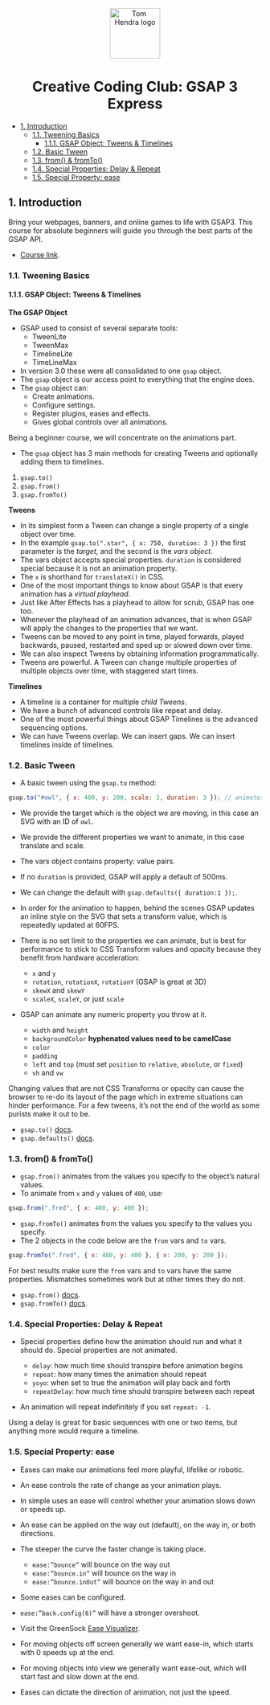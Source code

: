 <div align=center>
<img alt="Tom Hendra logo" src="https://res.cloudinary.com/tomhendra/image/upload/v1567091669/tomhendra-logo/tomhendra-logo-round-1024.png" width="100" />
<h1>Creative Coding Club: GSAP 3 Express</h1>
</div>

- [1. Introduction](#1-introduction)
  - [1.1. Tweening Basics](#11-tweening-basics)
    - [1.1.1. GSAP Object: Tweens & Timelines](#111-gsap-object-tweens--timelines)
  - [1.2. Basic Tween](#12-basic-tween)
  - [1.3. from() & fromTo()](#13-from--fromto)
  - [1.4. Special Properties: Delay & Repeat](#14-special-properties-delay--repeat)
  - [1.5. Special Property: ease](#15-special-property-ease)

## 1. Introduction

Bring your webpages, banners, and online games to life with GSAP3. This course for absolute beginners will guide you through the best parts of the GSAP API.

- [Course link](https://www.creativecodingclub.com/courses/gsap-3-express).

### 1.1. Tweening Basics

#### 1.1.1. GSAP Object: Tweens & Timelines

**The GSAP Object**

- GSAP used to consist of several separate tools:
  - TweenLite
  - TweenMax
  - TimelineLite
  - TimeLineMax
- In version 3.0 these were all consolidated to one `gsap` object.
- The `gsap` object is our access point to everything that the engine does.
- The `gsap` object can:
  - Create animations.
  - Configure settings.
  - Register plugins, eases and effects.
  - Gives global controls over all animations.

Being a beginner course, we will concentrate on the animations part.

- The `gsap` object has 3 main methods for creating Tweens and optionally adding them to timelines.

1. `gsap.to()`
2. `gsap.from()`
3. `gsap.fromTo()`

**Tweens**

- In its simplest form a Tween can change a single property of a single object over time.
- In the example `gsap.to(".star", { x: 750, duration: 3 })` the first parameter is the _target_, and the second is the _vars object_.
- The vars object accepts special properties. `duration` is considered special because it is not an animation property.
- The `x` is shorthand for `translateX()` in CSS.
- One of the most important things to know about GSAP is that every animation has a _virtual playhead_.
- Just like After Effects has a playhead to allow for scrub, GSAP has one too.
- Whenever the playhead of an animation advances, that is when GSAP will apply the changes to the properties that we want.
- Tweens can be moved to any point in time, played forwards, played backwards, paused, restarted and sped up or slowed down over time.
- We can also inspect Tweens by obtaining information programmatically.
- Tweens are powerful. A Tween can change multiple properties of multiple objects over time, with staggered start times.

**Timelines**

- A timeline is a container for multiple _child Tweens_.
- We have a bunch of advanced controls like repeat and delay.
- One of the most powerful things about GSAP Timelines is the advanced sequencing options.
- We can have Tweens overlap. We can insert gaps. We can insert timelines inside of timelines.

### 1.2. Basic Tween

- A basic tween using the `gsap.to` method:

```js
gsap.to("#owl", { x: 400, y: 200, scale: 3, duration: 3 }); // animates the element with a class of “fred” to an x position of 400.
```

- We provide the target which is the object we are moving, in this case an SVG with an ID of `owl`.
- We provide the different properties we want to animate, in this case translate and scale.
- The vars object contains property: value pairs.
- If no `duration` is provided, GSAP will apply a default of 500ms.
- We can change the default with `gsap.defaults({ duration:1 });`.
- In order for the animation to happen, behind the scenes GSAP updates an inline style on the SVG that sets a transform value, which is repeatedly updated at 60FPS.
- There is no set limit to the properties we can animate, but is best for performance to stick to CSS Transform values and opacity because they benefit from hardware acceleration:

  - `x` and `y`
  - `rotation`, `rotationX`, `rotationY` (GSAP is great at 3D)
  - `skewX` and `skewY`
  - `scaleX`, `scaleY`, or just `scale`

- GSAP can animate any numeric property you throw at it.

  - `width` and `height`
  - `backgroundColor` **hyphenated values need to be camelCase**
  - `color`
  - `padding`
  - `left` and `top` (must set `position` to `relative`, `absolute`, or `fixed`)
  - `vh` and `vw`

Changing values that are not CSS Transforms or opacity can cause the browser to re-do its layout of the page which in extreme situations can hinder performance. For a few tweens, it’s not the end of the world as some purists make it out to be.

- `gsap.to()` [docs](<https://greensock.com/docs/v3/GSAP/gsap.to()>).
- `gsap.defaults()` [docs](<https://greensock.com/docs/v3/GSAP/gsap.defaults()>).

### 1.3. from() & fromTo()

- `gsap.from()` animates from the values you specify to the object’s natural values.
- To animate from `x` and `y` values of `400`, use:

```js
gsap.from(".fred", { x: 400, y: 400 });
```

- `gsap.fromTo()` animates from the values you specify to the values you specify.
- The 2 objects in the code below are the `from` vars and `to` vars.

```js
gsap.fromTo(".fred", { x: 400, y: 400 }, { x: 200, y: 200 });
```

For best results make sure the `from` vars and `to` vars have the same properties. Mismatches sometimes work but at other times they do not.

- `gsap.from()` [docs](<https://greensock.com/docs/v3/GSAP/gsap.from()>).
- `gsap.fromTo()` [docs](<https://greensock.com/docs/v3/GSAP/gsap.fromTo()>).

### 1.4. Special Properties: Delay & Repeat

- Special properties define how the animation should run and what it should do. Special properties are not animated.

  - `delay`: how much time should transpire before animation begins
  - `repeat`: how many times the animation should repeat
  - `yoyo`: when set to true the animation will play back and forth
  - `repeatDelay`: how much time should transpire between each repeat

- An animation will repeat indefinitely if you set `repeat: -1`.

Using a delay is great for basic sequences with one or two items, but anything more would require a timeline.

### 1.5. Special Property: ease

- Eases can make our animations feel more playful, lifelike or robotic.
- An ease controls the rate of change as your animation plays.
- In simple uses an ease will control whether your animation slows down or speeds up.
- An ease can be applied on the way out (default), on the way in, or both directions.
- The steeper the curve the faster change is taking place.

  - `ease:”bounce”` will bounce on the way out
  - `ease:”bounce.in”` will bounce on the way in
  - `ease:”bounce.inOut”` will bounce on the way in and out

- Some eases can be configured.
- `ease:”back.config(6)”` will have a stronger overshoot.
- Visit the GreenSock [Ease Visualizer](https://greensock.com/docs/v3/Eases).
- For moving objects off screen generally we want ease-in, which starts with 0 speeds up at the end.
- For moving objects into view we generally want ease-out, which will start fast and slow down at the end.
- Eases can dictate the direction of animation, not just the speed.
